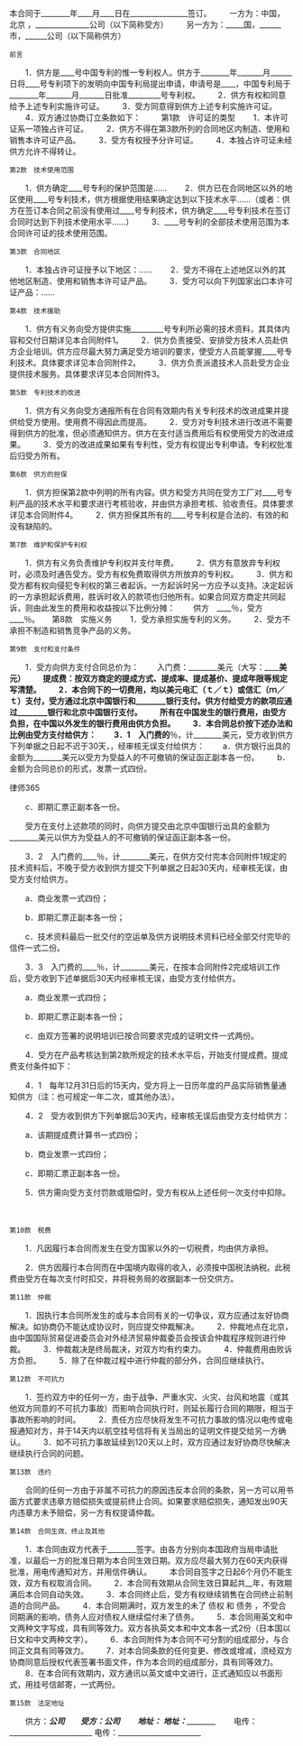 
 


本合同于________年____月____日在________________签订。
　　一方为：中国，
北京
，_______________公司（以下简称受方）
　　另一方为：_____国，______市，______公司（以下简称供方）


    前言　
　　1．供方是____号中国专利的惟一专利权人。供方于________年_______月______日将____号专利项下的发明向中国专利局提出申请，申请号是____，中国专利局于________年_______月_______日批准_________号专利权。
　　2．供方有权和同意给予上述专利实施许可证。
　　3．受方同意得到供方上述专利实施许可证。
　　4．双方通过协商订立条款如下：
　　
    第1款　许可证的类型
　　1．本许可证系一项独占许可证。
　　2．供方不得在第3款所列的合同地区内制造、使用和销售本许可证产品。
　　3．受方有权授予分许可证。
　　4．本独占许可证未经供方允许不得转让。


    第2款　技术使用范围
　　1．供方确定____号专利的保护范围是……
　　2．供方已在合同地区以外的地区使用____号专利技术，供方根据使用结果确定达到以下技术水平……（或者：供方在签订本合同之前没有使用过____号专利技术，供方确定____号专利技术在签订合同时达到下列技术使用水平……）
　　3．____号专利的全部技术使用范围为本合同许可证的技术使用范围。


    第3款　合同地区
　　1．本独占许可证授予以下地区：……
　　2．受方不得在上述地区以外的其他地区制造、使用和销售本许可证产品。
　　3．受方可以向下列国家出口本许可证产品：……


    第4款　技术援助
　　1．供方有义务向受方提供实施_________号专利所必需的技术资料，其具体内容和交付日期详见本合同附件1。
　　2．供方负责接受、安排受方技术人员赴供方企业培训。供方应尽最大努力满足受方培训的要求，使受方人员能掌握____号专利技术。具体要求详见本合同附件2。
　　3．供方负责派遣技术人员赴受方企业提供技术服务。具体要求详见本合同附件3。


    第5款　专利技术的改进
　　1．供方有义务向受方通报所有在合同有效期内有关专利技术的改进成果并提供给受方使用。使用费不得因此而提高。
　　2．受方对专利技术进行改进不需要得到供方的批准，但必须通知供方。供方在支付适当费用后有权使用受方的改进成果。
　　3．受方的改进成果如果有专利性，受方有权提出专利申请。专利权批准后归受方所有。


    第6款　供方的担保
　　1．供方担保第2款中列明的所有内容。供方和受方共同在受方工厂对____号专利产品的技术水平和要求进行考核验收，并由供方承担考核、验收责任。具体要求详见本合同附件4。
　　2．供方担保其所有的____号专利权是合法的、有效的和没有缺陷的。


    第7款　维护和保护专利权
　　1．供方有义务负责维护专利权并支付年费。
　　2．供方有意放弃专利权时，必须及时通告受方。受方有权免费取得供方所放弃的专利权。
　　3．供方和受方都有权向侵犯专利权的第三者起诉。一方起诉时另一方应予以支持。决定起诉的一方承担起诉费用，胜诉时收入的款项也归他所有。如果合同双方商定共同起诉，则由此发生的费用和收益按以下比例分摊：
　　供方　____％，受方　____％。
　
    第8款　实施义务
　　1．受方承担实施专利的义务。
　　2．受方不承担不制造和销售竞争产品的义务。


    第9款　支付和支付条件
　　1．受方向供方支付合同总价为：
　　入门费：________美元（大写：________美元）
　　提成费：按双方商定的提成方式、提成率、提成基价、提成年限等规定写清楚。
　　2．本合同下的一切费用，均以美元电汇（ｔ／ｔ）或信汇（ｍ／ｔ）支付，受方通过北京中国银行和________银行支付。供方付给受方的款项应通过________银行和北京中国银行支付。
　　所有在中国发生的银行费用，由受方负担，在中国以外发生的银行费用由供方负担。
　　3．本合同总价按下述办法和比例由受方支付给供方：
　　3．1　入门费的____％，计________美元，受方收到供方下列单据之日起不迟于30天，，经审核无误支付给供方：
　　a．供方银行出具的金额为________美元以受方为受益人的不可撤销的保证函正副本各一份。
　　b．金额为合同总价的形式，发票一式四份。




 
律师365






　　c．即期汇票正副本各一份。

　　受方在支付上述款项的同时，向供方提交由北京中国银行出具的金额为________美元以供方为受益人的不可撤销的保证函正副本各一份。

　　3．2　入门费的____％，计________美元，在供方交付完本合同附件1规定的技术资料后，不晚于受方收到供方提交下列单据之日起30天内，经审核无误，由受方支付给供方。

　　a．商业发票一式四份；

　　b．即期汇票正副本各一份；

　　c．技术资料最后一批交付的空运单及供方说明技术资料已经全部交付完毕的信件一式二份。

　　3．3　入门费的____％，计________美元，在按本合同附件2完成培训工作后，受方收到下述单据后30天内经审核无误，由受方支付给供方。

　　a．商业发票一式四份；

　　b．即期汇票正副本各一份；

　　c．由双方签署的说明培训已按合同要求完成的证明文件一式两份。

　　4．受方在产品考核达到第2款所规定的技术水平后，开始支付提成费。提成费支付条件如下：

　　4．1　每年12月31日后的15天内，受方将上一日历年度的产品实际销售量通知供方（注：也可规定一年二次，或其他办法）。

　　4．2　受方收到供方下列单据后30天内，经审核无误后由受方支付给供方：

　　a．该期提成费计算书一式四份；

　　b．商业发票一式四份；

　　c．即期汇票正副本各一份。

　　5．供方需向受方支付罚款或赔偿时，受方有权从上述任何一次支付中扣除。

　　

    第10款　税费

　　1．凡因履行本合同而发生在受方国家以外的一切税费，均由供方承担。

　　2．供方因履行本合同而在中国境内取得的收入，必须按中国税法纳税。此税费由受方在每次支付时扣交，并将税务局的收据副本一份交供方。




    第11款　仲裁
　　1．因执行本合同所发生的或与本合同有关的一切争议，双方应通过友好协商解决。如协商仍不能达成协议时，则应提交仲裁解决。
　　2．仲裁地点在北京，由中国国际贸易促进委员会对外经济贸易仲裁委员会按该会仲裁程序规则进行仲裁。
　　3．仲裁裁决是终局裁决，对双方均有约束力。
　　4．仲裁费用由败诉方负担。
　　5．除了在仲裁过程中进行仲裁的部分外，合同应继续执行。


    第12款　不可抗力
　　1．签约双方中的任何一方，由于战争、严重水灾、火灾、台风和地震（或其他双方同意的不可抗力事故）而影响合同执行时，则延长履行合同的期限，相当于事故所影响的时间。
　　2．责任方应尽快将发生不可抗力事故的情况以电传或电报通知对方，并于14天内以航空挂号信将有关当局出的证明文件提交给另一方确认。
　　3．如不可抗力事故延续到120天以上时，双方应通过友好协商尽快解决继续执行合同的问题。


    第13款　违约
　　合同的任何一方由于非属不可抗力的原因违反本合同的条款，另一方可以用书面方式要求违章方赔偿损失或提前终止合同。如果要求赔偿损失，通知发出90天内违章方未予赔偿，另一方有权提请仲裁。


    第14款　合同生效、终止及其他
　　1．本合同由双方代表于________签字。由各方分别向本国政府当局申请批准，以最后一方的批准日期为本合同生效日期。双方应尽最大努力在60天内获得批准，用电传通知对方，并用信件确认。
　　本合同自签字之日起6个月仍不能生效，双方有权取消合同。
　　2．本合同有效期从合同生效日算起共__年，有效期满后本合同自动失效。
　　3．本合同终止后，受方有权继续销售在合同终止前制造的合同产品。
　　4．本合同期满时，双方发生的未了
债权
和
债务
，不受合同期满的影响，债务人应对债权人继续偿付未了债务。
　　5．本合同用英文和中文两种文字写成，具有同等效力。双方各执英文本和中文本各一式2份（日本国以日文和中文两种文字）。
　　6．本合同附件为本合同不可分割的组成部分，与合同正文具有同等效力。
　　7．对本合同条款的任何变更、修改或增减，须经双方协商同意后授权代表签署书面文件，作为本合同的组成部分，具有同等效力。
　　8．在本合同有效期内，双方通讯以英文或中文进行，正式通知应以书面形式，用挂号信邮寄，一式两份。


    第15款　法定地址
　　供方：___________________公司　　受方：___________________公司
　　地址：_______________________    地址：_______________________
　　电传：_______________________    电传：_______________________
 


 

 
 
 
 
 
  


  
 

  


  


  
 
 
 
 

